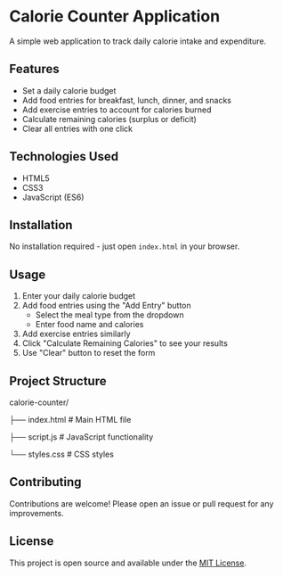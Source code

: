 # Calorie Counter Application

A simple web application to track daily calorie intake and expenditure.

## Features

- Set a daily calorie budget
- Add food entries for breakfast, lunch, dinner, and snacks
- Add exercise entries to account for calories burned
- Calculate remaining calories (surplus or deficit)
- Clear all entries with one click

## Technologies Used

- HTML5
- CSS3
- JavaScript (ES6)

## Installation

No installation required - just open `index.html` in your browser.

## Usage

1. Enter your daily calorie budget
2. Add food entries using the "Add Entry" button
   - Select the meal type from the dropdown
   - Enter food name and calories
3. Add exercise entries similarly
4. Click "Calculate Remaining Calories" to see your results
5. Use "Clear" button to reset the form

## Project Structure

   calorie-counter/
   
   ├── index.html # Main HTML file
   
   ├── script.js # JavaScript functionality
   
   └── styles.css # CSS styles


## Contributing

Contributions are welcome! Please open an issue or pull request for any improvements.

## License

This project is open source and available under the [MIT License](LICENSE).
